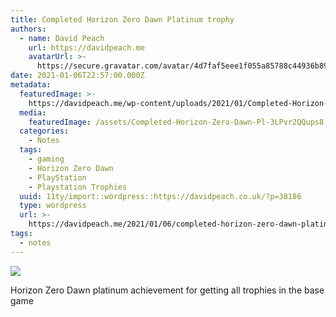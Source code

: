 ```yaml
---
title: Completed Horizon Zero Dawn Platinum trophy
authors:
  - name: David Peach
    url: https://davidpeach.me
    avatarUrl: >-
      https://secure.gravatar.com/avatar/4d7faf5eee1f055a85788c44936b8995eaab6dfb004e7854ec747ccb272e91ee?s=96&d=mm&r=g
date: 2021-01-06T22:57:00.000Z
metadata:
  featuredImage: >-
    https://davidpeach.me/wp-content/uploads/2021/01/Completed-Horizon-Zero-Dawn-Platinum-trophy-screenshot-scaled.jpg
  media:
    featuredImage: /assets/Completed-Horizon-Zero-Dawn-Pl-3LPvr2QQups8.jpg
  categories:
    - Notes
  tags:
    - gaming
    - Horizon Zero Dawn
    - PlayStation
    - Playstation Trophies
  uuid: 11ty/import::wordpress::https://davidpeach.co.uk/?p=38186
  type: wordpress
  url: >-
    https://davidpeach.me/2021/01/06/completed-horizon-zero-dawn-platinum-trophy/
tags:
  - notes
---
```

[![](/assets/Completed-Horizon-Zero-Dawn-Pl-NTdpv7lqDwLT.png)](/assets/Completed-Horizon-Zero-Dawn-Pl-NTdpv7lqDwLT.png)

Horizon Zero Dawn platinum achievement for getting all trophies in the base game